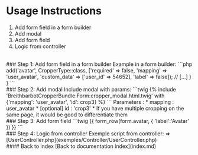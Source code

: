# Usage Instructions
1. Add form field in a form builder
2. Add modal
3. Add form field
4. Logic from controller
<br>
### Step 1: Add form field in a form builder
Example in a form builder:
```php
<?php
// [...]
use Breithbarbot\CropperBundle\Form\Type\CropperType;
class UserType extends AbstractType
{
    public function buildForm(FormBuilderInterface $builder, array $options)
    {
        // [...]
        $builder->add('avatar', CropperType::class, ['required' => false, 'mapping' => 'user_avatar', 'custom_data' => ['user_id' => 54652], 'label' => false]);
        // [...]
    }
}
```
<br>
### Step 2: Add modal
Include modal with params:
```twig
{% include 'BreithbarbotCropperBundle:Form:cropper_modal.html.twig' with {'mapping': 'user_avatar', 'id': crop3} %}
```
Parameters :
* mapping : user_avatar
* [optional] id : 'crop3'
    * If you have multiple cropping on the same page, it would be good to differentiate them
<br>
### Step 3: Add form field
```twig
{{ form_row(form.avatar, { 'label':'Avatar' }) }}
```
<br>
### Step 4: Logic from controller
Exemple script from controller:
=> [UserController.php](exemples/Controller/UserController.php)
<br>
#### Back to index
[Back to documentation index](index.md)
